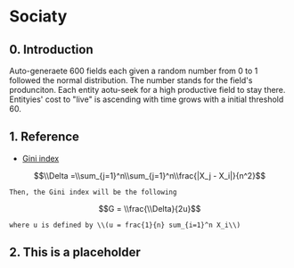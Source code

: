 <script type="text/javascript" src="http://cdn.mathjax.org/mathjax/latest/MathJax.js?config=default"></script>
# Sociaty

## 0. Introduction

Auto-generaete 600 fields each given a random number from 0 to 1 followed the normal distribution. The number stands for the field's produnciton. Each entity aotu-seek for a high productive field to stay there. Entityies' cost to "live" is ascending with time grows with a initial threshold 60.

## 1. Reference

- [Gini index](https://en.wikipedia.org/wiki/Gini_coefficient)

$$\\Delta =\\sum_{j=1}^n\\sum_{j=1}^n\\frac{|X_j - X_i|}{n^2}$$
    
    Then, the Gini index will be the following

$$G = \\frac{\\Delta}{2u}$$
    
    where u is defined by \\(u = frac{1}{n} sum_{i=1}^n X_i\\)

## 2. This is a placeholder
